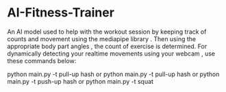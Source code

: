 # AI-Fitness-Trainer
An AI model used to help with the workout session by keeping track of counts and movement using the mediapipe library . Then using the appropriate body part angles , the count of exercise is determined.
For dynamically detecting your realtime movements using your webcam , use these commands below:

python main.py -t pull-up
hash or python main.py -t pull-up
hash or python main.py -t push-up
hash or python main.py -t squat
